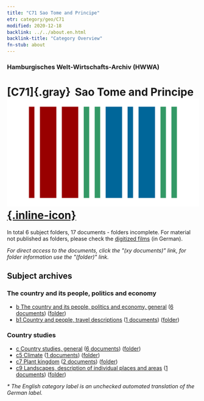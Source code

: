 ```yaml
---
title: "C71 Sao Tome and Principe"
etr: category/geo/C71
modified: 2020-12-18
backlink: ../../about.en.html
backlink-title: "Category Overview"
fn-stub: about
---
```


### Hamburgisches Welt-Wirtschafts-Archiv (HWWA)
# [C71]{.gray}&#8201; Sao Tome and Principe&#160; [![Wikidata item](/images/Wikidata-logo.svg){.inline-icon}](http://www.wikidata.org/entity/Q1039)





In total 6 subject folders, 17 documents - folders incomplete.
For material not published as folders, please check the [digitized films](/film/h1_sh) (in German).

_For direct access to the documents, click the "(xy documents)" link, for folder information use the "(folder)" link._

## Subject archives



### The country and its people, politics and economy

- [b The country and its people, politics and economy, general](../../../subject/about.en.html#b) (<a href="https://dfg-viewer.de/show/?tx_dlf[id]=https://pm20.zbw.eu/mets/sh/1414xx/141413/1441xx/144196/public.mets.en.xml" target="_blank">6 documents</a>) ([folder](http://purl.org/pressemappe20/folder/sh/141413,144196))
- [b1 Country and people, travel descriptions](../../../subject/about.en.html#b1) (<a href="https://dfg-viewer.de/show/?tx_dlf[id]=https://pm20.zbw.eu/mets/sh/1414xx/141413/1441xx/144197/public.mets.en.xml" target="_blank">1 documents</a>) ([folder](http://purl.org/pressemappe20/folder/sh/141413,144197))

### Country studies

- [c Country studies, general](../../../subject/about.en.html#c) (<a href="https://dfg-viewer.de/show/?tx_dlf[id]=https://pm20.zbw.eu/mets/sh/1414xx/141413/1441xx/144199/public.mets.en.xml" target="_blank">6 documents</a>) ([folder](http://purl.org/pressemappe20/folder/sh/141413,144199))
- [c5 Climate](../../../subject/about.en.html#c5) (<a href="https://dfg-viewer.de/show/?tx_dlf[id]=https://pm20.zbw.eu/mets/sh/1414xx/141413/1442xx/144209/public.mets.en.xml" target="_blank">1 documents</a>) ([folder](http://purl.org/pressemappe20/folder/sh/141413,144209))
- [c7 Plant kingdom](../../../subject/about.en.html#c7) (<a href="https://dfg-viewer.de/show/?tx_dlf[id]=https://pm20.zbw.eu/mets/sh/1414xx/141413/1442xx/144211/public.mets.en.xml" target="_blank">2 documents</a>) ([folder](http://purl.org/pressemappe20/folder/sh/141413,144211))
- [c9 Landscapes, description of individual places and areas](../../../subject/about.en.html#c9) (<a href="https://dfg-viewer.de/show/?tx_dlf[id]=https://pm20.zbw.eu/mets/sh/1414xx/141413/1442xx/144214/public.mets.en.xml" target="_blank">1 documents</a>) ([folder](http://purl.org/pressemappe20/folder/sh/141413,144214))


_* The English category label is an unchecked automated translation of the German label._

